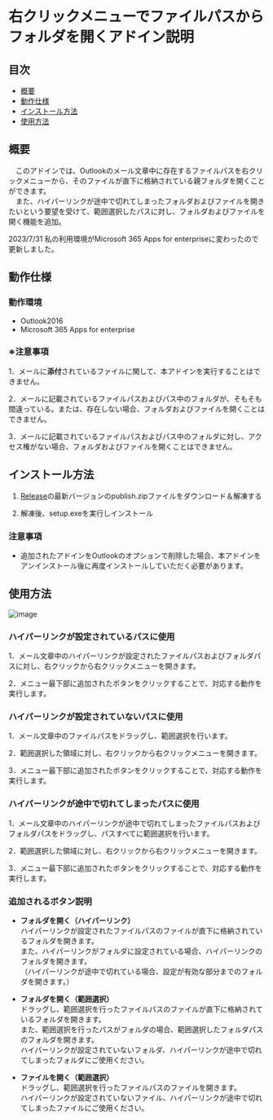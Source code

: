 # 右クリックメニューでファイルパスからフォルダを開くアドイン説明

## 目次

* [概要](https://github.com/yus-sasaki/OutlookAddIn_FolderOpen/blob/main/README.md#%E6%A6%82%E8%A6%81)
* [動作仕様](https://github.com/yus-sasaki/OutlookAddIn_FolderOpen#%E5%8B%95%E4%BD%9C%E4%BB%95%E6%A7%98)
* [インストール方法](https://github.com/yus-sasaki/OutlookAddIn_FolderOpen#%E3%82%A4%E3%83%B3%E3%82%B9%E3%83%88%E3%83%BC%E3%83%AB%E6%96%B9%E6%B3%95)
* [使用方法](https://github.com/yus-sasaki/OutlookAddIn_FolderOpen#%E4%BD%BF%E7%94%A8%E6%96%B9%E6%B3%95)


## 概要
　このアドインでは、Outlookのメール文章中に存在するファイルパスを右クリックメニューから、そのファイルが直下に格納されている親フォルダを開くことができます。  
　また、ハイパーリンクが途中で切れてしまったフォルダおよびファイルを開きたいという要望を受けて、範囲選択したパスに対し、フォルダおよびファイルを開く機能を追加。

 2023/7/31
 私の利用環境がMicrosoft 365 Apps for enterpriseに変わったので更新しました。

## 動作仕様

### 動作環境
* Outlook2016
* Microsoft 365 Apps for enterprise

### ※注意事項
1．メールに**添付**されているファイルに関して、本アドインを実行することはできません。

2．メールに記載されているファイルパスおよびパス中のフォルダが、そもそも間違っている。または、存在しない場合、フォルダおよびファイルを開くことはできません。

3．メールに記載されているファイルパスおよびパス中のフォルダに対し、アクセス権がない場合、フォルダおよびファイルを開くことはできません。

## インストール方法
1. [Release](https://github.com/yus-sasaki/OutlookAddIn_FolderOpen/releases)の最新バージョンのpublish.zipファイルをダウンロード＆解凍する  

2. 解凍後、setup.exeを実行しインストール
 
### 注意事項
* 追加されたアドインをOutlookのオプションで削除した場合、本アドインをアンインストール後に再度インストールしていただく必要があります。

## 使用方法

 ![image](https://user-images.githubusercontent.com/71699816/121168607-1baa7800-c88e-11eb-946d-9ad905856dd2.png)

### ハイパーリンクが設定されているパスに使用
1．メール文章中のハイパーリンクが設定されたファイルパスおよびフォルダパスに対し、右クリックから右クリックメニューを開きます。

2．メニュー最下部に追加されたボタンをクリックすることで、対応する動作を実行します。

### ハイパーリンクが設定されていないパスに使用
1．メール文章中のファイルパスをドラッグし、範囲選択を行います。

2．範囲選択した領域に対し、右クリックから右クリックメニューを開きます。

3．メニュー最下部に追加されたボタンをクリックすることで、対応する動作を実行します。

### ハイパーリンクが途中で切れてしまったパスに使用
1．メール文章中のハイパーリンクが途中で切れてしまったファイルパスおよびフォルダパスをドラッグし、パスすべてに範囲選択を行います。

2．範囲選択した領域に対し、右クリックから右クリックメニューを開きます。

3．メニュー最下部に追加されたボタンをクリックすることで、対応する動作を実行します。

### 追加されるボタン説明
* **フォルダを開く（ハイパーリンク）**  
  ハイパーリンクが設定されたファイルパスのファイルが直下に格納されているフォルダを開きます。   
  また、ハイパーリンクがフォルダに設定されている場合、ハイパーリンクのフォルダを開きます。  
  （ハイパーリンクが途中で切れている場合、設定が有効な部分までのフォルダを開きます。）

* **フォルダを開く（範囲選択）**    
  ドラッグし、範囲選択を行ったファイルパスのファイルが直下に格納されているフォルダを開きます。  
  また、範囲選択を行ったパスがフォルダの場合、範囲選択したフォルダパスのフォルダを開きます。  
  ハイパーリンクが設定されていないフォルダ、ハイパーリンクが途中で切れてしまったフォルダにご使用ください。

* **ファイルを開く（範囲選択）**  
  ドラッグし、範囲選択を行ったファイルパスのファイルを開きます。  
  ハイパーリンクが設定されていないファイル、ハイパーリンクが途中で切れてしまったファイルにご使用ください。

